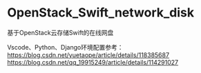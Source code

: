 # OpenStack_Swift_network_disk
基于OpenStack云存储Swift的在线网盘

Vscode、Python、Django环境配置参考：
  https://blog.csdn.net/yuetaope/article/details/118385687
  https://blog.csdn.net/qq_19915249/article/details/114291027
